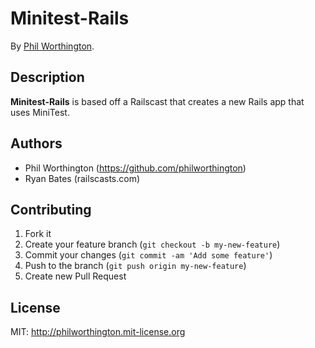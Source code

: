 # Minitest-Rails
<!-- If you'd like to use a logo instead uncomment this code and remove the text above this line

  ![Logo](URL to logo img file goes here)

-->

By [Phil Worthington](https://github.com/philworthington).


## Description
**Minitest-Rails** is based off a Railscast that creates a new Rails app that uses MiniTest.


## Authors

* Phil Worthington (https://github.com/philworthington)
* Ryan Bates (railscasts.com)


## Contributing

1. Fork it
2. Create your feature branch (`git checkout -b my-new-feature`)
3. Commit your changes (`git commit -am 'Add some feature'`)
4. Push to the branch (`git push origin my-new-feature`)
5. Create new Pull Request


## License

MIT: http://philworthington.mit-license.org

